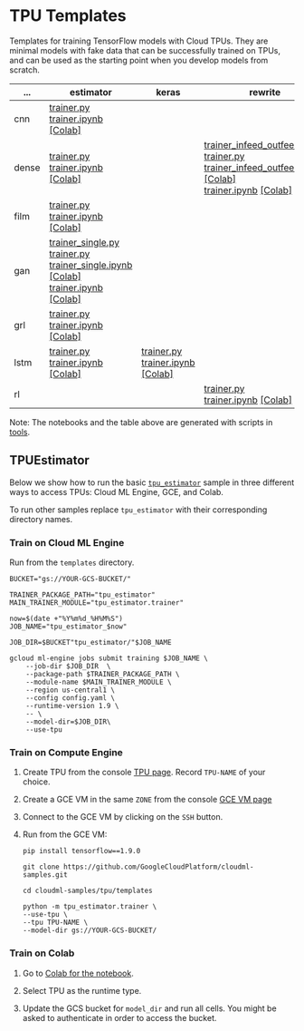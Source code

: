 # TPU Templates

Templates for training TensorFlow models with Cloud TPUs.  They are minimal models with fake data that can be successfully trained on TPUs, and can be used as the starting point when you develop models from scratch.


 ... | estimator | keras | rewrite
 --- | --- | --- | ---
 cnn | [trainer.py](tpu_cnn_estimator/trainer.py)<br>[trainer.ipynb](tpu_cnn_estimator/trainer.ipynb) [[Colab]](https://colab.research.google.com/github/GoogleCloudPlatform/cloudml-samples/blob/master/tpu/templates/tpu_cnn_estimator/trainer.ipynb)<br> |  | 
 dense | [trainer.py](tpu_estimator/trainer.py)<br>[trainer.ipynb](tpu_estimator/trainer.ipynb) [[Colab]](https://colab.research.google.com/github/GoogleCloudPlatform/cloudml-samples/blob/master/tpu/templates/tpu_estimator/trainer.ipynb)<br> |  | [trainer_infeed_outfeed.py](tpu_rewrite/trainer_infeed_outfeed.py)<br>[trainer.py](tpu_rewrite/trainer.py)<br>[trainer_infeed_outfeed.ipynb](tpu_rewrite/trainer_infeed_outfeed.ipynb) [[Colab]](https://colab.research.google.com/github/GoogleCloudPlatform/cloudml-samples/blob/master/tpu/templates/tpu_rewrite/trainer_infeed_outfeed.ipynb)<br>[trainer.ipynb](tpu_rewrite/trainer.ipynb) [[Colab]](https://colab.research.google.com/github/GoogleCloudPlatform/cloudml-samples/blob/master/tpu/templates/tpu_rewrite/trainer.ipynb)<br>
 film | [trainer.py](tpu_film_estimator/trainer.py)<br>[trainer.ipynb](tpu_film_estimator/trainer.ipynb) [[Colab]](https://colab.research.google.com/github/GoogleCloudPlatform/cloudml-samples/blob/master/tpu/templates/tpu_film_estimator/trainer.ipynb)<br> |  | 
 gan | [trainer_single.py](tpu_gan_estimator/trainer_single.py)<br>[trainer.py](tpu_gan_estimator/trainer.py)<br>[trainer_single.ipynb](tpu_gan_estimator/trainer_single.ipynb) [[Colab]](https://colab.research.google.com/github/GoogleCloudPlatform/cloudml-samples/blob/master/tpu/templates/tpu_gan_estimator/trainer_single.ipynb)<br>[trainer.ipynb](tpu_gan_estimator/trainer.ipynb) [[Colab]](https://colab.research.google.com/github/GoogleCloudPlatform/cloudml-samples/blob/master/tpu/templates/tpu_gan_estimator/trainer.ipynb)<br> |  | 
 grl | [trainer.py](tpu_grl_estimator/trainer.py)<br>[trainer.ipynb](tpu_grl_estimator/trainer.ipynb) [[Colab]](https://colab.research.google.com/github/GoogleCloudPlatform/cloudml-samples/blob/master/tpu/templates/tpu_grl_estimator/trainer.ipynb)<br> |  | 
 lstm | [trainer.py](tpu_lstm_estimator/trainer.py)<br>[trainer.ipynb](tpu_lstm_estimator/trainer.ipynb) [[Colab]](https://colab.research.google.com/github/GoogleCloudPlatform/cloudml-samples/blob/master/tpu/templates/tpu_lstm_estimator/trainer.ipynb)<br> | [trainer.py](tpu_lstm_keras/trainer.py)<br>[trainer.ipynb](tpu_lstm_keras/trainer.ipynb) [[Colab]](https://colab.research.google.com/github/GoogleCloudPlatform/cloudml-samples/blob/master/tpu/templates/tpu_lstm_keras/trainer.ipynb)<br> | 
 rl |  |  | [trainer.py](tpu_rl/trainer.py)<br>[trainer.ipynb](tpu_rl/trainer.ipynb) [[Colab]](https://colab.research.google.com/github/GoogleCloudPlatform/cloudml-samples/blob/master/tpu/templates/tpu_rl/trainer.ipynb)<br>

Note: The notebooks and the table above are generated with scripts in [tools](tools).

## TPUEstimator

Below we show how to run the basic [`tpu_estimator`](tpu_estimator) sample in three different ways to access TPUs: Cloud ML Engine, GCE, and Colab.

To run other samples replace `tpu_estimator` with their corresponding directory names.


### Train on Cloud ML Engine

Run from the `templates` directory.

```
BUCKET="gs://YOUR-GCS-BUCKET/"

TRAINER_PACKAGE_PATH="tpu_estimator"
MAIN_TRAINER_MODULE="tpu_estimator.trainer"

now=$(date +"%Y%m%d_%H%M%S")
JOB_NAME="tpu_estimator_$now"

JOB_DIR=$BUCKET"tpu_estimator/"$JOB_NAME

gcloud ml-engine jobs submit training $JOB_NAME \
    --job-dir $JOB_DIR  \
    --package-path $TRAINER_PACKAGE_PATH \
    --module-name $MAIN_TRAINER_MODULE \
    --region us-central1 \
    --config config.yaml \
    --runtime-version 1.9 \
    -- \
    --model-dir=$JOB_DIR\
    --use-tpu
```


### Train on Compute Engine

1. Create TPU from the console [TPU page](https://console.cloud.google.com/compute/tpus).  Record `TPU-NAME` of your choice.

1. Create a GCE VM in the same `ZONE` from the console [GCE VM page](https://console.cloud.google.com/compute/instances)

1. Connect to the GCE VM by clicking on the `SSH` button.

1. Run from the GCE VM:

    ```
    pip install tensorflow==1.9.0

    git clone https://github.com/GoogleCloudPlatform/cloudml-samples.git

    cd cloudml-samples/tpu/templates

    python -m tpu_estimator.trainer \
    --use-tpu \
    --tpu TPU-NAME \
    --model-dir gs://YOUR-GCS-BUCKET/
    ```


### Train on Colab

1. Go to [Colab for the notebook](https://colab.research.google.com/github/GoogleCloudPlatform/cloudml-samples/blob/master/tpu/templates/tpu_estimator/trainer.ipynb).

1. Select TPU as the runtime type.

1. Update the GCS bucket for `model_dir` and run all cells.  You might be asked to authenticate in order to access the bucket.

